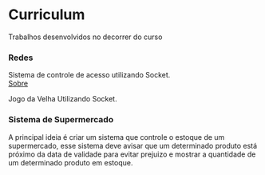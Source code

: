 # Curriculum
Trabalhos desenvolvidos no decorrer do curso

### Redes<br>

Sistema de controle de acesso utilizando Socket.<br>
 <a href="https://github.com/andreasjose/Curriculum/tree/master/Sistema%20de%20identifica%C3%A7%C3%A3o">Sobre</a>

Jogo da Velha Utilizando Socket.<br>

### Sistema de Supermercado<br>
A principal ideia é criar um sistema que controle o estoque de um supermercado, esse sistema deve avisar que um determinado produto está próximo da data de validade para evitar prejuizo e mostrar a quantidade de um determinado produto em estoque.
